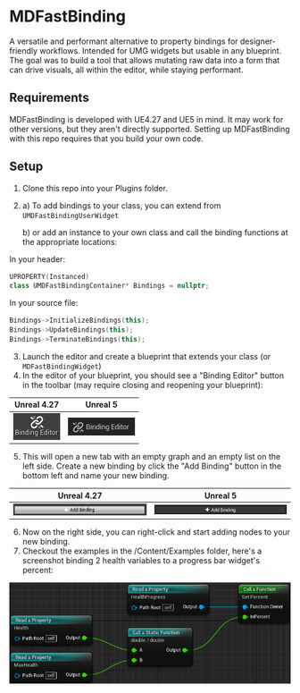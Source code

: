 # MDFastBinding
A versatile and performant alternative to property bindings for designer-friendly workflows. Intended for UMG widgets but usable in any blueprint.
The goal was to build a tool that allows mutating raw data into a form that can drive visuals, all within the editor, while staying performant.

## Requirements
MDFastBinding is developed with UE4.27 and UE5 in mind. It may work for other versions, but they aren't directly supported.
Setting up MDFastBinding with this repo requires that you build your own code.

## Setup
1. Clone this repo into your Plugins folder.
2. 
    a) To add bindings to your class, you can extend from `UMDFastBindingUserWidget`

    b) or add an instance to your own class and call the binding functions at the appropriate locations:

In your header:
```cpp
UPROPERTY(Instanced)
class UMDFastBindingContainer* Bindings = nullptr;
```

In your source file:
```cpp
Bindings->InitializeBindings(this);
Bindings->UpdateBindings(this);
Bindings->TerminateBindings(this);
```
3. Launch the editor and create a blueprint that extends your class (or `MDFastBindingWidget`)
4. In the editor of your blueprint, you should see a "Binding Editor" button in the toolbar (may require closing and reopening your blueprint):

| Unreal 4.27 | Unreal 5 |
| ----------- | -------- |
| ![Unreal 4.27 Binding Icon](Resources/readme-binding-editor-ue4.png) | ![Unreal 5 Binding Icon](Resources/readme-binding-editor-ue5.png) |

5. This will open a new tab with an empty graph and an empty list on the left side. Create a new binding by click the "Add Binding" button in the bottom left and name your new binding.

| Unreal 4.27 | Unreal 5 |
| ----------- | -------- |
| ![Unreal 4.27 Binding Icon](Resources/readme-add-binding-ue4.png) | ![Unreal 5 Binding Icon](Resources/readme-add-binding-ue5.png) |

6. Now on the right side, you can right-click and start adding nodes to your new binding.
7. Checkout the examples in the /Content/Examples folder, here's a screenshot binding 2 health variables to a progress bar widget's percent:

![Example of binding a health bar percentage](Resources/readme-binding-example.png)